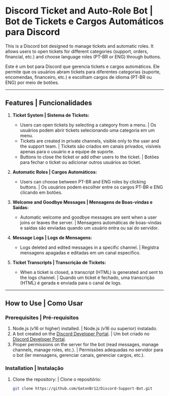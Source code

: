# Discord Ticket and Auto-Role Bot | Bot de Tickets e Cargos Automáticos para Discord

This is a Discord bot designed to manage tickets and automatic roles. It allows users to open tickets for different categories (support, orders, financial, etc.) and choose language roles (PT-BR or ENG) through buttons.

Este é um bot para Discord que gerencia tickets e cargos automáticos. Ele permite que os usuários abram tickets para diferentes categorias (suporte, encomendas, financeiro, etc.) e escolham cargos de idioma (PT-BR ou ENG) por meio de botões.

---

## Features | Funcionalidades

1. **Ticket System | Sistema de Tickets:**
   - Users can open tickets by selecting a category from a menu. | Os usuários podem abrir tickets selecionando uma categoria em um menu.
   - Tickets are created in private channels, visible only to the user and the support team. | Tickets são criados em canais privados, visíveis apenas para o usuário e a equipe de suporte.
   - Buttons to close the ticket or add other users to the ticket. | Botões para fechar o ticket ou adicionar outros usuários ao ticket.

2. **Automatic Roles | Cargos Automáticos:**
   - Users can choose between PT-BR and ENG roles by clicking buttons. | Os usuários podem escolher entre os cargos PT-BR e ENG clicando em botões.

3. **Welcome and Goodbye Messages | Mensagens de Boas-vindas e Saídas:**
   - Automatic welcome and goodbye messages are sent when a user joins or leaves the server. | Mensagens automáticas de boas-vindas e saídas são enviadas quando um usuário entra ou sai do servidor.

4. **Message Logs | Logs de Mensagens:**
   - Logs deleted and edited messages in a specific channel. | Registra mensagens apagadas e editadas em um canal específico.

5. **Ticket Transcripts | Transcrição de Tickets:**
   - When a ticket is closed, a transcript (HTML) is generated and sent to the logs channel. | Quando um ticket é fechado, uma transcrição (HTML) é gerada e enviada para o canal de logs.

---

## How to Use | Como Usar

### Prerequisites | Pré-requisitos

1. Node.js (v16 or higher) installed. | Node.js (v16 ou superior) instalado.
2. A bot created on the [Discord Developer Portal](https://discord.com/developers/applications). | Um bot criado no [Discord Developer Portal](https://discord.com/developers/applications).
3. Proper permissions on the server for the bot (read messages, manage channels, manage roles, etc.). | Permissões adequadas no servidor para o bot (ler mensagens, gerenciar canais, gerenciar cargos, etc.).

### Installation | Instalação

1. Clone the repository: | Clone o repositório:
   ```bash
   git clone https://github.com/GatonBr12/Discord-Support-Bot.git


